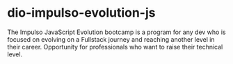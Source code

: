 # dio-impulso-evolution-js
The Impulso JavaScript Evolution bootcamp is a program for any dev who is focused on evolving on a Fullstack journey and reaching another level in their career. Opportunity for professionals who want to raise their technical level.
